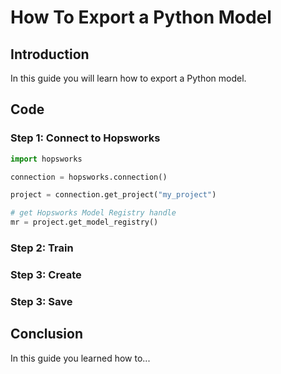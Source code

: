 # How To Export a Python Model

## Introduction

In this guide you will learn how to export a Python model.

## Code

### Step 1: Connect to Hopsworks

```python
import hopsworks

connection = hopsworks.connection()

project = connection.get_project("my_project")

# get Hopsworks Model Registry handle
mr = project.get_model_registry()
```

### Step 2: Train

### Step 3: Create

### Step 3: Save

## Conclusion

In this guide you learned how to...